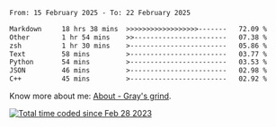 <!--START_SECTION:waka-->

```txt
From: 15 February 2025 - To: 22 February 2025

Markdown     18 hrs 38 mins  >>>>>>>>>>>>>>>>>>-------   72.09 %
Other        1 hr 54 mins    >>-----------------------   07.38 %
zsh          1 hr 30 mins    >------------------------   05.86 %
Text         58 mins         >------------------------   03.77 %
Python       54 mins         >------------------------   03.53 %
JSON         46 mins         >------------------------   02.98 %
C++          45 mins         >------------------------   02.92 %
```

<!--END_SECTION:waka-->

<!-- [![grayxu's github stats](https://github-readme-stats.vercel.app/api?username=grayxu&count_private=true&show_icons=true)](https://github.com/grayxu) -->

Know more about me: [About - Gray's grind](https://www.grayxu.cn/).
<p align="left">
  <a href="https://wakatime.com/@c69eb31e-43a1-463f-8968-c3449e386f57"><img src="https://wakatime.com/badge/user/c69eb31e-43a1-463f-8968-c3449e386f57.svg" title="Total time coded since Feb 28 2023" /></a>
</p>

